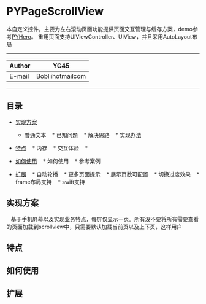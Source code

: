 PYPageScrollView
===========================
本自定义控件，主要为左右滚动页面功能提供页面交互管理与缓存方案，demo参考[PYHero](https://github.com/BobliiExp/PYHero)。
重用页面支持UIViewController、UIView，并且采用AutoLayout布局

****
	
|Author|YG45|
|---|---
|E-mail|Bobliihotmailcom

****
## 目录
* [实现方案](#实现方案)
    * 普通文本
    * 已知问题
    * 解决思路
    * 实现办法

* [特点](#特点)
    * 内存
    * 交互体验
    * 
    
* [如何使用](#如何使用)
    * 如何使用
    * 参考案例
    
* [扩展](#扩展)
    * 自动轮播
    * 更多页面提示
    * 展示页数可配置
    * 切换过度效果
    * frame布局支持
    * swift支持

## 实现方案
    基于手机屏幕以及实现业务特点，每屏仅显示一页。所有没不要将所有需要查看的页面加载到scrollview中，只需要默认加载当前页以及上下页，这样用户
## 特点

## 如何使用

## 扩展
